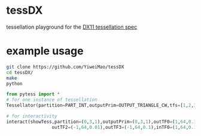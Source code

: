# tessDX
tessellation playground for the [DX11 tessellation spec](https://github.com/microsoft/DirectX-Specs/blob/master/d3d/archive/images/d3d11)

# example usage
```bash
git clone https://github.com/YiweiMao/tessDX
cd tessDX/
make
python
```
```python
from pytess import *
# for one instance of tessellation
Tessellator(partition=PART_INT,outputPrim=OUTPUT_TRIANGLE_CW,tfs=[1,2,3,4]).doTess()

# for interactivity
interact(showTess,partition=(0,3,1),outputPrim=(0,3,1),outTF0=(1,64,0.1),outTF1=(-1,64,0.1),
                 outTF2=(-1,64,0.01),outTF3=(-1,64,0.1),inTF0=(1,64,0.1),inTF1=(-1,64,0.1))
```

